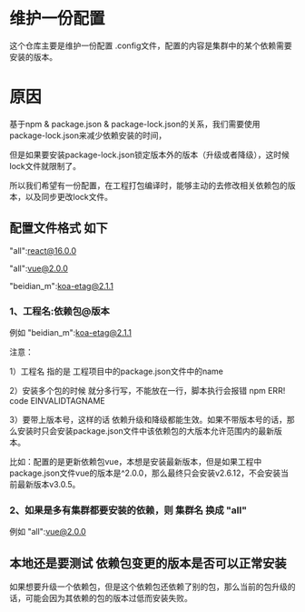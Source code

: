 # 维护一份配置

这个仓库主要是维护一份配置 .config文件，配置的内容是集群中的某个依赖需要安装的版本。

# 原因

基于npm & package.json & package-lock.json的关系，我们需要使用package-lock.json来减少依赖安装的时间，

但是如果要安装package-lock.json锁定版本外的版本（升级或者降级），这时候lock文件就限制了。

所以我们希望有一份配置，在工程打包编译时，能够主动的去修改相关依赖包的版本，以及同步更改lock文件。


## 配置文件格式 如下

"all":react@16.0.0

"all":vue@2.0.0

"beidian_m":koa-etag@2.1.1

### 1、工程名:依赖包@版本

例如 "beidian_m":koa-etag@2.1.1

注意：

1）工程名 指的是 工程项目中的package.json文件中的name

2）安装多个包的时候 就分多行写，不能放在一行，脚本执行会报错 npm ERR! code EINVALIDTAGNAME

3）要带上版本号，这样的话 依赖升级和降级都能生效。如果不带版本号的话，那么安装时只会安装package.json文件中该依赖包的大版本允许范围内的最新版本。

比如：配置的是更新依赖包vue，本想是安装最新版本，但是如果工程中package.json文件vue的版本是^2.0.0，那么最终只会安装v2.6.12，不会安装当前最新版本v3.0.5。

### 2、如果是多有集群都要安装的依赖，则 集群名 换成 "all"

例如 "all":vue@2.0.0


## 本地还是要测试 依赖包变更的版本是否可以正常安装

如果想要升级一个依赖包，但是这个依赖包还依赖了别的包，那么当前的包升级的话，可能会因为其依赖的包的版本过低而安装失败。

